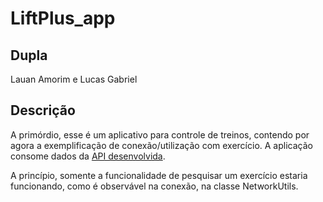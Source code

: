 # LiftPlus_app

## Dupla
Lauan Amorim e Lucas Gabriel

## Descrição
A primórdio, esse é um aplicativo para controle de treinos, contendo por agora a exemplificação de conexão/utilização com exercício.
A aplicação consome dados da <a href="https://github.com/macedolg/LiftPLUS.git" target="_blank">API desenvolvida<a/>.

A princípio, somente a funcionalidade de pesquisar um exercício estaria funcionando, como é observável na conexão, na classe NetworkUtils.
